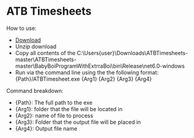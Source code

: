 # ATB Timesheets

How to use:
- [Download](https://github.com/daveT83/ATBTimesheets/archive/refs/heads/master.zip)
- Unzip download
- Copy all contents of the C:\Users\{user}\Downloads\ATBTimesheets-master\ATBTimesheets-master\BabyBoiProgramWithExtrraBoi\bin\Release\net6.0-windows
- Run via the command line using the the following format: {Path}/ATBTimesheet.exe {Arg1} {Arg2} {Arg3} {Arg4}

Command breakdown:
- {Path}: The full path to the exe
- {Arg1}: folder that the file will be located in
- {Arg2}: name of file to process
- {Arg3}: Folder that the output file will be placed in
- {Arg4}: Output file name
